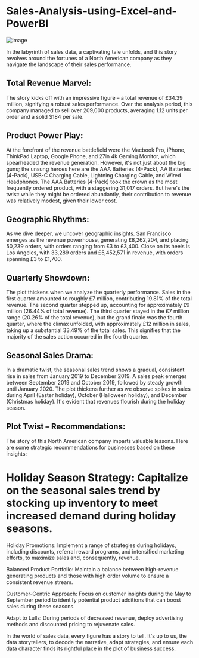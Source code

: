 # Sales-Analysis-using-Excel-and-PowerBI
![image](https://github.com/IlohPrincess/Sales-Analysis-using-Excel-and-PowerBI/assets/98350804/eda34e74-7116-411a-8991-326683f1daf8)

In the labyrinth of sales data, a captivating tale unfolds, and this story revolves around the fortunes of a North American company as they navigate the landscape of their sales performance.

## Total Revenue Marvel:
The story kicks off with an impressive figure – a total revenue of £34.39 million, signifying a robust sales performance. Over the analysis period, this company managed to sell over 209,000 products, averaging 1.12 units per order and a solid $184 per sale.

## Product Power Play:
At the forefront of the revenue battlefield were the Macbook Pro, iPhone, ThinkPad Laptop, Google Phone, and 27in 4k Gaming Monitor, which spearheaded the revenue generation. However, it's not just about the big guns; the unsung heroes here are the AAA Batteries (4-Pack), AA Batteries (4-Pack), USB-C Charging Cable, Lightning Charging Cable, and Wired Headphones. The AAA Batteries (4-Pack) took the crown as the most frequently ordered product, with a staggering 31,017 orders. But here's the twist: while they might be ordered abundantly, their contribution to revenue was relatively modest, given their lower cost.

## Geographic Rhythms:
As we dive deeper, we uncover geographic insights. San Francisco emerges as the revenue powerhouse, generating £8,262,204, and placing 50,239 orders, with orders ranging from £3 to £3,400. Close on its heels is Los Angeles, with 33,289 orders and £5,452,571 in revenue, with orders spanning £3 to £1,700.

## Quarterly Showdown:
The plot thickens when we analyze the quarterly performance. Sales in the first quarter amounted to roughly £7 million, contributing 19.81% of the total revenue. The second quarter stepped up, accounting for approximately £9 million (26.44% of total revenue). The third quarter stayed in the £7 million range (20.26% of the total revenue), but the grand finale was the fourth quarter, where the climax unfolded, with approximately £12 million in sales, taking up a substantial 33.49% of the total sales. This signifies that the majority of the sales action occurred in the fourth quarter.

## Seasonal Sales Drama:
In a dramatic twist, the seasonal sales trend shows a gradual, consistent rise in sales from January 2019 to December 2019. A sales peak emerges between September 2019 and October 2019, followed by steady growth until January 2020. The plot thickens further as we observe spikes in sales during April (Easter holiday), October (Halloween holiday), and December (Christmas holiday). It's evident that revenues flourish during the holiday season.

## Plot Twist – Recommendations:
The story of this North American company imparts valuable lessons. Here are some strategic recommendations for businesses based on these insights:

# Holiday Season Strategy: Capitalize on the seasonal sales trend by stocking up inventory to meet increased demand during holiday seasons.

Holiday Promotions: Implement a range of strategies during holidays, including discounts, referral reward programs, and intensified marketing efforts, to maximize sales and, consequently, revenue.

Balanced Product Portfolio: Maintain a balance between high-revenue generating products and those with high order volume to ensure a consistent revenue stream.

Customer-Centric Approach: Focus on customer insights during the May to September period to identify potential product additions that can boost sales during these seasons.

Adapt to Lulls: During periods of decreased revenue, deploy advertising methods and discounted pricing to rejuvenate sales.

In the world of sales data, every figure has a story to tell. It's up to us, the data storytellers, to decode the narrative, adapt strategies, and ensure each data character finds its rightful place in the plot of business success.
